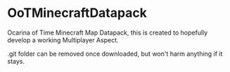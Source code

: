 # OoTMinecraftDatapack
Ocarina of Time Minecraft Map Datapack, this is created to hopefully develop a working Multiplayer Aspect.

.git folder can be removed once downloaded, but won't harm anything if it stays.

